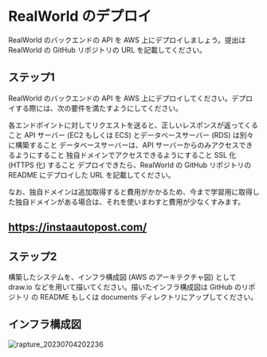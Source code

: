 # RealWorld のデプロイ
RealWorld のバックエンドの API を AWS 上にデプロイしましょう。提出は RealWorld の GitHub リポジトリの URL を記載してください。

## ステップ1
RealWorld のバックエンドの API を AWS 上にデプロイしてください。デプロイする際には、次の要件を満たすようにしてください。

各エンドポイントに対してリクエストを送ると、正しいレスポンスが返ってくること
API サーバー (EC2 もしくは ECS) とデータベースサーバー (RDS) は別々に構築すること
データベースサーバーは、API サーバーからのみアクセスできるようにすること
独自ドメインでアクセスできるようにすること
SSL 化 (HTTPS 化) すること
デプロイできたら、RealWorld の GitHub リポジトリの README にデプロイした URL を記載してください。

なお、独自ドメインは追加取得すると費用がかかるため、今まで学習用に取得した独自ドメインがある場合は、それを使いまわすと費用が少なくすみます。

## https://instaautopost.com/

## ステップ2
構築したシステムを、インフラ構成図 (AWS のアーキテクチャ図) として draw.io などを用いて描いてください。描いたインフラ構成図は GitHub のリポジトリ の README もしくは documents ディレクトリにアップしてください。

## インフラ構成図
![rapture_20230704202236](https://github.com/tomo178/original_product/assets/93224469/518550dc-e331-4a24-9d47-82ee9b04fefa)
